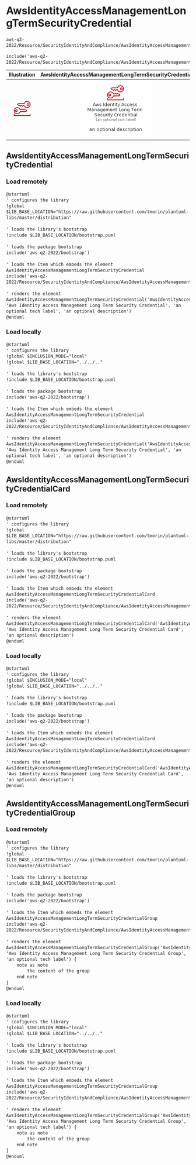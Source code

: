 # AwsIdentityAccessManagementLongTermSecurityCredential


```text
aws-q2-2022/Resource/SecurityIdentityAndCompliance/AwsIdentityAccessManagementLongTermSecurityCredential
```

```text
include('aws-q2-2022/Resource/SecurityIdentityAndCompliance/AwsIdentityAccessManagementLongTermSecurityCredential')
```



| Illustration | AwsIdentityAccessManagementLongTermSecurityCredential | AwsIdentityAccessManagementLongTermSecurityCredentialCard | AwsIdentityAccessManagementLongTermSecurityCredentialGroup |
| :---: | :---: | :---: | :---: |
| ![illustration for Illustration](../../../aws-q2-2022/Resource/SecurityIdentityAndCompliance/AwsIdentityAccessManagementLongTermSecurityCredential.png) | ![illustration for AwsIdentityAccessManagementLongTermSecurityCredential](../../../aws-q2-2022/Resource/SecurityIdentityAndCompliance/AwsIdentityAccessManagementLongTermSecurityCredential.Local.png) | ![illustration for AwsIdentityAccessManagementLongTermSecurityCredentialCard](../../../aws-q2-2022/Resource/SecurityIdentityAndCompliance/AwsIdentityAccessManagementLongTermSecurityCredentialCard.Local.png) | ![illustration for AwsIdentityAccessManagementLongTermSecurityCredentialGroup](../../../aws-q2-2022/Resource/SecurityIdentityAndCompliance/AwsIdentityAccessManagementLongTermSecurityCredentialGroup.Local.png) |




## AwsIdentityAccessManagementLongTermSecurityCredential

### Load remotely
```plantuml
@startuml
' configures the library
!global $LIB_BASE_LOCATION="https://raw.githubusercontent.com/tmorin/plantuml-libs/master/distribution"

' loads the library's bootstrap
!include $LIB_BASE_LOCATION/bootstrap.puml

' loads the package bootstrap
include('aws-q2-2022/bootstrap')

' loads the Item which embeds the element AwsIdentityAccessManagementLongTermSecurityCredential
include('aws-q2-2022/Resource/SecurityIdentityAndCompliance/AwsIdentityAccessManagementLongTermSecurityCredential')

' renders the element
AwsIdentityAccessManagementLongTermSecurityCredential('AwsIdentityAccessManagementLongTermSecurityCredential', 'Aws Identity Access Management Long Term Security Credential', 'an optional tech label', 'an optional description')
@enduml
```

### Load locally
```plantuml
@startuml
' configures the library
!global $INCLUSION_MODE="local"
!global $LIB_BASE_LOCATION="../../.."

' loads the library's bootstrap
!include $LIB_BASE_LOCATION/bootstrap.puml

' loads the package bootstrap
include('aws-q2-2022/bootstrap')

' loads the Item which embeds the element AwsIdentityAccessManagementLongTermSecurityCredential
include('aws-q2-2022/Resource/SecurityIdentityAndCompliance/AwsIdentityAccessManagementLongTermSecurityCredential')

' renders the element
AwsIdentityAccessManagementLongTermSecurityCredential('AwsIdentityAccessManagementLongTermSecurityCredential', 'Aws Identity Access Management Long Term Security Credential', 'an optional tech label', 'an optional description')
@enduml
```

## AwsIdentityAccessManagementLongTermSecurityCredentialCard

### Load remotely
```plantuml
@startuml
' configures the library
!global $LIB_BASE_LOCATION="https://raw.githubusercontent.com/tmorin/plantuml-libs/master/distribution"

' loads the library's bootstrap
!include $LIB_BASE_LOCATION/bootstrap.puml

' loads the package bootstrap
include('aws-q2-2022/bootstrap')

' loads the Item which embeds the element AwsIdentityAccessManagementLongTermSecurityCredentialCard
include('aws-q2-2022/Resource/SecurityIdentityAndCompliance/AwsIdentityAccessManagementLongTermSecurityCredential')

' renders the element
AwsIdentityAccessManagementLongTermSecurityCredentialCard('AwsIdentityAccessManagementLongTermSecurityCredentialCard', 'Aws Identity Access Management Long Term Security Credential Card', 'an optional description')
@enduml
```

### Load locally
```plantuml
@startuml
' configures the library
!global $INCLUSION_MODE="local"
!global $LIB_BASE_LOCATION="../../.."

' loads the library's bootstrap
!include $LIB_BASE_LOCATION/bootstrap.puml

' loads the package bootstrap
include('aws-q2-2022/bootstrap')

' loads the Item which embeds the element AwsIdentityAccessManagementLongTermSecurityCredentialCard
include('aws-q2-2022/Resource/SecurityIdentityAndCompliance/AwsIdentityAccessManagementLongTermSecurityCredential')

' renders the element
AwsIdentityAccessManagementLongTermSecurityCredentialCard('AwsIdentityAccessManagementLongTermSecurityCredentialCard', 'Aws Identity Access Management Long Term Security Credential Card', 'an optional description')
@enduml
```

## AwsIdentityAccessManagementLongTermSecurityCredentialGroup

### Load remotely
```plantuml
@startuml
' configures the library
!global $LIB_BASE_LOCATION="https://raw.githubusercontent.com/tmorin/plantuml-libs/master/distribution"

' loads the library's bootstrap
!include $LIB_BASE_LOCATION/bootstrap.puml

' loads the package bootstrap
include('aws-q2-2022/bootstrap')

' loads the Item which embeds the element AwsIdentityAccessManagementLongTermSecurityCredentialGroup
include('aws-q2-2022/Resource/SecurityIdentityAndCompliance/AwsIdentityAccessManagementLongTermSecurityCredential')

' renders the element
AwsIdentityAccessManagementLongTermSecurityCredentialGroup('AwsIdentityAccessManagementLongTermSecurityCredentialGroup', 'Aws Identity Access Management Long Term Security Credential Group', 'an optional tech label') {
    note as note
        the content of the group
    end note
}
@enduml
```

### Load locally
```plantuml
@startuml
' configures the library
!global $INCLUSION_MODE="local"
!global $LIB_BASE_LOCATION="../../.."

' loads the library's bootstrap
!include $LIB_BASE_LOCATION/bootstrap.puml

' loads the package bootstrap
include('aws-q2-2022/bootstrap')

' loads the Item which embeds the element AwsIdentityAccessManagementLongTermSecurityCredentialGroup
include('aws-q2-2022/Resource/SecurityIdentityAndCompliance/AwsIdentityAccessManagementLongTermSecurityCredential')

' renders the element
AwsIdentityAccessManagementLongTermSecurityCredentialGroup('AwsIdentityAccessManagementLongTermSecurityCredentialGroup', 'Aws Identity Access Management Long Term Security Credential Group', 'an optional tech label') {
    note as note
        the content of the group
    end note
}
@enduml
```

